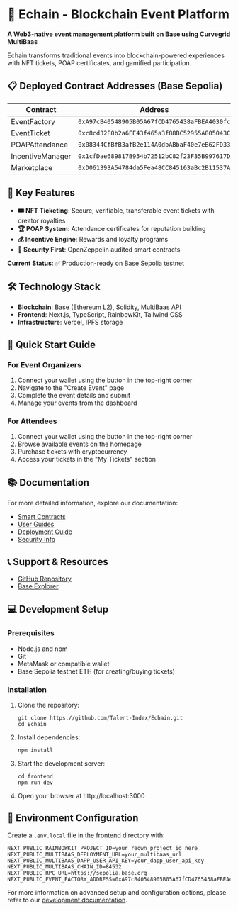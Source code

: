# 🔗 Echain - Blockchain Event Platform

**A Web3-native event management platform built on Base using Curvegrid MultiBaas**

Echain transforms traditional events into blockchain-powered experiences with NFT tickets, POAP certificates, and gamified participation.

## 📋 Deployed Contract Addresses (Base Sepolia)

| Contract | Address |
| -------- | ------- |
| EventFactory | `0xA97cB40548905B05A67fCD4765438aFBEA4030fc` |
| EventTicket | `0xc8cd32F0b2a6EE43f465a3f88BC52955A805043C` |
| POAPAttendance | `0x08344CfBfB3afB2e114A0dbABbaF40e7eB62FD33` |
| IncentiveManager | `0x1cfDae689817B954b72512bC82f23F35B997617D` |
| Marketplace | `0xD061393A54784da5Fea48CC845163aBc2B11537A` |

## 🎯 Key Features

- **🎟️ NFT Ticketing**: Secure, verifiable, transferable event tickets with creator royalties
- **🏆 POAP System**: Attendance certificates for reputation building
- **💰 Incentive Engine**: Rewards and loyalty programs
- **🔐 Security First**: OpenZeppelin audited smart contracts

**Current Status**: ✅ Production-ready on Base Sepolia testnet

## 🛠️ Technology Stack

- **Blockchain**: Base (Ethereum L2), Solidity, MultiBaas API
- **Frontend**: Next.js, TypeScript, RainbowKit, Tailwind CSS
- **Infrastructure**: Vercel, IPFS storage

## 🚀 Quick Start Guide

### For Event Organizers

1. Connect your wallet using the button in the top-right corner
2. Navigate to the "Create Event" page
3. Complete the event details and submit
4. Manage your events from the dashboard

### For Attendees

1. Connect your wallet using the button in the top-right corner
2. Browse available events on the homepage
3. Purchase tickets with cryptocurrency
4. Access your tickets in the "My Tickets" section

## 📚 Documentation

For more detailed information, explore our documentation:

- [Smart Contracts](./docs/contracts/README.md)
- [User Guides](./docs/guides/README.md)
- [Deployment Guide](./docs/deployment/README.md)
- [Security Info](./docs/security/README.md)

## 📞 Support & Resources

- [GitHub Repository](https://github.com/Talent-Index/Echain)
- [Base Explorer](https://sepolia.basescan.org/)

## 💻 Development Setup

### Prerequisites

- Node.js and npm
- Git
- MetaMask or compatible wallet
- Base Sepolia testnet ETH (for creating/buying tickets)

### Installation

1. Clone the repository:
   ```
   git clone https://github.com/Talent-Index/Echain.git
   cd Echain
   ```

2. Install dependencies:
   ```
   npm install
   ```

3. Start the development server:
   ```
   cd frontend
   npm run dev
   ```

4. Open your browser at http://localhost:3000

## 🔧 Environment Configuration

Create a `.env.local` file in the frontend directory with:

```
NEXT_PUBLIC_RAINBOWKIT_PROJECT_ID=your_reown_project_id_here
NEXT_PUBLIC_MULTIBAAS_DEPLOYMENT_URL=your_multibaas_url
NEXT_PUBLIC_MULTIBAAS_DAPP_USER_API_KEY=your_dapp_user_api_key
NEXT_PUBLIC_MULTIBAAS_CHAIN_ID=84532
NEXT_PUBLIC_RPC_URL=https://sepolia.base.org
NEXT_PUBLIC_EVENT_FACTORY_ADDRESS=0xA97cB40548905B05A67fCD4765438aFBEA4030fc
```

For more information on advanced setup and configuration options, please refer to our [development documentation](./docs/deployment/README.md).
